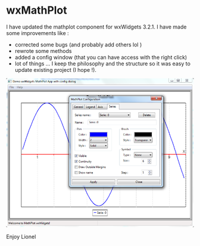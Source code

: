 # wxMathPlot

I have updated the mathplot component for wxWidgets 3.2.1.
I have made some improvements like :
- corrected some bugs (and probably add others lol )
- rewrote some methods
- added a config window (that you can have access with the right click)
- lot of things ...
I keep the philosophy and the structure so it was easy to update existing project (I hope !).

![Demo](Demo.png "Demo")  

Enjoy
Lionel

